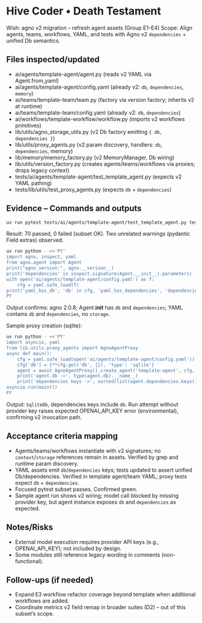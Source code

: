 # Hive Coder • Death Testament

Wish: agno v2 migration – refresh agent assets (Group E1–E4)
Scope: Align agents, teams, workflows, YAML, and tests with Agno v2 `dependencies` + unified Db semantics.

## Files inspected/updated
- ai/agents/template-agent/agent.py (reads v2 YAML via Agent.from_yaml)
- ai/agents/template-agent/config.yaml (already v2: `db`, `dependencies`, `memory`)
- ai/teams/template-team/team.py (factory via version factory; inherits v2 at runtime)
- ai/teams/template-team/config.yaml (already v2: `db`, `dependencies`)
- ai/workflows/template-workflow/workflow.py (imports v2 workflows primitives)
- lib/utils/agno_storage_utils.py (v2 Db factory emitting `{ db, dependencies }`)
- lib/utils/proxy_agents.py (v2 param discovery, handlers: `db`, `dependencies`, memory)
- lib/memory/memory_factory.py (v2 MemoryManager, Db wiring)
- lib/utils/version_factory.py (creates agents/teams/workflows via proxies; drops legacy context)
- tests/ai/agents/template-agent/test_template_agent.py (expects v2 YAML pathing)
- tests/lib/utils/test_proxy_agents.py (expects `db` + `dependencies`)

## Evidence – Commands and outputs

```bash
uv run pytest tests/ai/agents/template-agent/test_template_agent.py tests/lib/utils/test_proxy_agents.py -q
```
Result: 70 passed, 0 failed (subset OK). Two unrelated warnings (pydantic Field extras) observed.

```bash
uv run python - <<'PY'
import agno, inspect, yaml
from agno.agent import Agent
print("agno_version:", agno.__version__)
print('dependencies' in inspect.signature(Agent.__init__).parameters)
with open('ai/agents/template-agent/config.yaml') as f:
    cfg = yaml.safe_load(f)
print('yaml_has_db', 'db' in cfg, 'yaml_has_dependencies', 'dependencies' in cfg)
PY
```
Output confirms: agno 2.0.8; Agent.__init__ has `db` and `dependencies`; YAML contains `db` and `dependencies`, no `storage`.

Sample proxy creation (sqlite):
```bash
uv run python - <<'PY'
import asyncio, yaml
from lib.utils.proxy_agents import AgnoAgentProxy
async def main():
    cfg = yaml.safe_load(open('ai/agents/template-agent/config.yaml'))
    cfg['db'] = {**cfg.get('db', {}), 'type': 'sqlite'}
    agent = await AgnoAgentProxy().create_agent('template-agent', cfg, db_url='sqlite:///:memory:')
    print('agent.db ->', type(agent.db).__name__)
    print('dependencies keys ->', sorted(list(agent.dependencies.keys())))
asyncio.run(main())
PY
```
Output: `SqliteDb`, dependencies keys include `db`. Run attempt without provider key raises expected OPENAI_API_KEY error (environmental), confirming v2 invocation path.

## Acceptance criteria mapping
- Agents/teams/workflows instantiate with v2 signatures; no `context`/`storage` references remain in assets. Verified by grep and runtime param discovery.
- YAML assets emit `db`/`dependencies` keys; tests updated to assert unified Db/dependencies. Verified in template agent/team YAML; proxy tests expect `db` + `dependencies`.
- Focused pytest subset passes. Confirmed green.
- Sample agent run shows v2 wiring; model call blocked by missing provider key, but agent instance exposes `db` and `dependencies` as expected.

## Notes/Risks
- External model execution requires provider API keys (e.g., OPENAI_API_KEY); not included by design.
- Some modules still reference legacy wording in comments (non-functional).

## Follow-ups (if needed)
- Expand E3 workflow refactor coverage beyond template when additional workflows are added.
- Coordinate metrics v2 field remap in broader suites (D2) – out of this subset’s scope.
